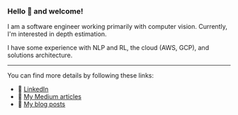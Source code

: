 ### Hello 👋 and welcome!

I am a software engineer working primarily with computer vision. Currently, I'm interested in depth estimation.

I have some experience with NLP and RL, the cloud (AWS, GCP), and solutions architecture.

---

You can find more details by following these links:
- :link: [LinkedIn](https://www.linkedin.com/in/kirill-zaitsev-/)
- :link: [My Medium articles](https://medium.com/me/stories/public)
- :link: [My blog posts](https://kirilllzaitsev.github.io/)
